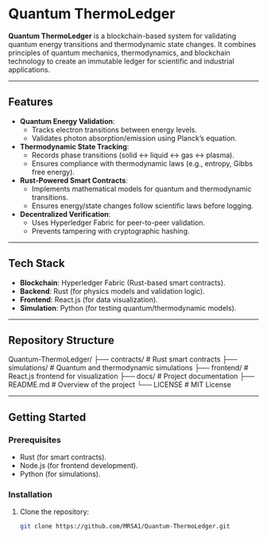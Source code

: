 # Quantum ThermoLedger 

**Quantum ThermoLedger** is a blockchain-based system for validating quantum energy transitions and thermodynamic state changes. It combines principles of quantum mechanics, thermodynamics, and blockchain technology to create an immutable ledger for scientific and industrial applications.

---

## Features

- **Quantum Energy Validation**:
  - Tracks electron transitions between energy levels.
  - Validates photon absorption/emission using Planck’s equation.
- **Thermodynamic State Tracking**:
  - Records phase transitions (solid ↔ liquid ↔ gas ↔ plasma).
  - Ensures compliance with thermodynamic laws (e.g., entropy, Gibbs free energy).
- **Rust-Powered Smart Contracts**:
  - Implements mathematical models for quantum and thermodynamic transitions.
  - Ensures energy/state changes follow scientific laws before logging.
- **Decentralized Verification**:
  - Uses Hyperledger Fabric for peer-to-peer validation.
  - Prevents tampering with cryptographic hashing.

---

## Tech Stack

- **Blockchain**: Hyperledger Fabric (Rust-based smart contracts).
- **Backend**: Rust (for physics models and validation logic).
- **Frontend**: React.js (for data visualization).
- **Simulation**: Python (for testing quantum/thermodynamic models).

---

## Repository Structure

Quantum-ThermoLedger/
├── contracts/ # Rust smart contracts
├── simulations/ # Quantum and thermodynamic simulations
├── frontend/ # React.js frontend for visualization
├── docs/ # Project documentation
├── README.md # Overview of the project
└── LICENSE # MIT License


---

##  Getting Started

### Prerequisites
- Rust (for smart contracts).
- Node.js (for frontend development).
- Python (for simulations).

### Installation
1. Clone the repository:
   ```bash
   git clone https://github.com/MRSA1/Quantum-ThermoLedger.git
